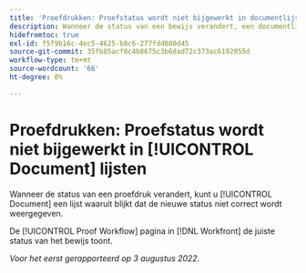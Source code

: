 ```yaml
---
title: 'Proefdrukken: Proefstatus wordt niet bijgewerkt in documentlijsten.'''
description: Wanneer de status van een bewijs verandert, een documentlijst die dat bewijs toont niet de correcte nieuwe status toont.
hidefromtoc: true
exl-id: f5f9b16c-4ec5-4625-b8c6-277fdd080d45
source-git-commit: 35fb85acf0c4b8675c3b6dad72c373ac6192055d
workflow-type: tm+mt
source-wordcount: '66'
ht-degree: 0%

---
```


# Proefdrukken: Proefstatus wordt niet bijgewerkt in [!UICONTROL Document] lijsten

<!--Won't fix tab, article live by request-->

Wanneer de status van een proefdruk verandert, kunt u [!UICONTROL Document] een lijst waaruit blijkt dat de nieuwe status niet correct wordt weergegeven.

De [!UICONTROL Proof Workflow] pagina in [!DNL Workfront] de juiste status van het bewijs toont.

_Voor het eerst gerapporteerd op 3 augustus 2022._
